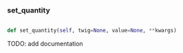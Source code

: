 ### set\_quantity
```py

def set_quantity(self, twig=None, value=None, **kwargs)

```



TODO: add documentation

